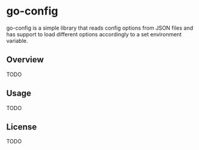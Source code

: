 # go-config

go-config is a simple library that reads config options from JSON files and has support to load different options accordingly to a set environment variable.

## Overview

TODO

## Usage

TODO

## License

TODO
